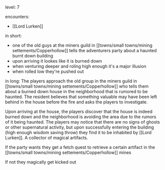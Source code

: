 level: 7

encounters:
- [[Lord Lurken]]

in short:
- one of the old guys at the miners guild in [[towns/small towns/mining settements/Copperhollow]] tells the adventurers party about a haunted burnt down building
- upon arriving it lookes like it is burned down
- when venturing deeper and roling high enough it's a major illusion
- when rolled low they're pushed out


in long:
The players approach the old group in the miners guild in [[towns/small towns/mining settements/Copperhollow]] who tells them about a burned down house in the neighborhood that is rumored to be haunted. The resident believes that something valuable may have been left behind in the house before the fire and asks the players to investigate.

Upon arriving at the house, the players discover that the house is indeed burned down and the neighborhood is avoiding the area due to the rumors of it being haunted. The players may notice that there are no signs of ghosts or other supernatural activity, but upon successfully entering the building (high enough wisdom saving throw) they find it to be inhabited by [[Lord Lurken]]. A collector of magical artifacts.

If the party wants they get a fetch quest to retrieve a certain artifact in the [[towns/small towns/mining settements/Copperhollow]] mines

If not they magically get kicked out